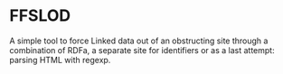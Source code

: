 # FFSLOD
A simple tool to force Linked data out of an obstructing site through a combination of RDFa, a separate site for identifiers or as a last attempt: parsing HTML with regexp.


